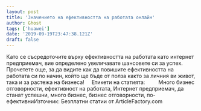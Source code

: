 ```yaml
---
layout: post
title: 'Значението на ефективността на работата онлайн'
author: Ghost
tags: ['huawei']
date: '2019-09-19T23:47:38.121Z'
draft: false
---
```


Като се съсредоточите върху ефективността на работата като интернет предприемач, вие определено увеличавате шансовете си за успех. Прочетете още, за да видите как да повишите ефективността на работата си по начин, който ще бъде от полза както за личния ви живот, така и за растежа на бизнеса!     Етикети на статията:         Много бизнес отговорности, ефективност на работата, Интернет предприемач, да станат успешни, много бизнес, бизнес отговорности, по-ефективниИзточник: Безплатни статии от ArticleFactory.com
